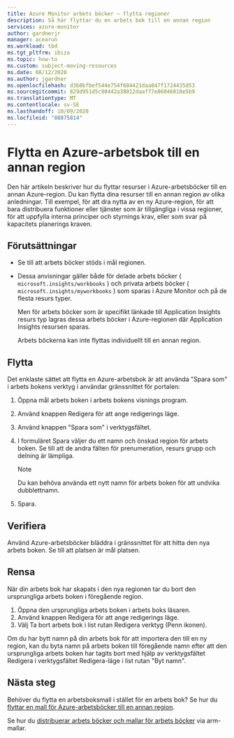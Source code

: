```yaml
---
title: Azure Monitor arbets böcker – flytta regioner
description: Så här flyttar du en arbets bok till en annan region
services: azure-monitor
author: gardnerjr
manager: acearun
ms.workload: tbd
ms.tgt_pltfrm: ibiza
ms.topic: how-to
ms.custom: subject-moving-resources
ms.date: 08/12/2020
ms.author: jgardner
ms.openlocfilehash: d3b8bfbef544e754f684421daa847f1724435d53
ms.sourcegitcommit: 829d951d5c90442a38012daaf77e86046018e5b9
ms.translationtype: MT
ms.contentlocale: sv-SE
ms.lasthandoff: 10/09/2020
ms.locfileid: "88875814"
---
```

# <a name="move-an-azure-workbook-to-another-region"></a>Flytta en Azure-arbetsbok till en annan region

Den här artikeln beskriver hur du flyttar resurser i Azure-arbetsböcker till en annan Azure-region. Du kan flytta dina resurser till en annan region av olika anledningar. Till exempel, för att dra nytta av en ny Azure-region, för att bara distribuera funktioner eller tjänster som är tillgängliga i vissa regioner, för att uppfylla interna principer och styrnings krav, eller som svar på kapacitets planerings kraven.

## <a name="prerequisites"></a>Förutsättningar

* Se till att arbets böcker stöds i mål regionen.

* Dessa anvisningar gäller både för delade arbets böcker ( `microsoft.insights/workbooks` ) och privata arbets böcker ( `microsoft.insights/myworkbooks` ) som sparas i Azure Monitor och på de flesta resurs typer.

  Men för arbets böcker som är specifikt länkade till Application Insights resurs typ lagras dessa arbets böcker i Azure-regionen där Application Insights resursen sparas.

  Arbets böckerna kan inte flyttas individuellt till en annan region.

## <a name="move"></a>Flytta

Det enklaste sättet att flytta en Azure-arbetsbok är att använda "Spara som" i arbets bokens verktyg i användar gränssnittet för portalen:

1. Öppna mål arbets boken i arbets bokens visnings program.
2. Använd knappen Redigera för att ange redigerings läge.
3. Använd knappen "Spara som" i verktygsfältet.
4. I formuläret Spara väljer du ett namn och önskad region för arbets boken. Se till att de andra fälten för prenumeration, resurs grupp och delning är lämpliga.

   > [!NOTE]
   > Du kan behöva använda ett nytt namn för arbets boken för att undvika dubblettnamn.

5. Spara. 

## <a name="verify"></a>Verifiera

Använd Azure-arbetsböcker bläddra i gränssnittet för att hitta den nya arbets boken. Se till att platsen är mål platsen.

## <a name="clean-up"></a>Rensa

När din arbets bok har skapats i den nya regionen tar du bort den ursprungliga arbets boken i föregående region.
1. Öppna den ursprungliga arbets boken i arbets boks läsaren.
2. Använd knappen Redigera för att ange redigerings läge.
3. Välj Ta bort arbets bok i list rutan Redigera verktyg (Penn ikonen).

Om du har bytt namn på din arbets bok för att importera den till en ny region, kan du byta namn på arbets boken till föregående namn efter att den ursprungliga arbets boken har tagits bort med hjälp av verktygsfältet Redigera i verktygsfältet Redigera-läge i list rutan "Byt namn".

## <a name="next-steps"></a>Nästa steg

Behöver du flytta en arbetsboksmall i stället för en arbets bok? Se hur du [flyttar en mall för Azure-arbetsböcker till en annan region](./workbook-templates-move-region.md).

Se hur du [distribuerar arbets böcker och mallar för arbets böcker](./workbooks-automate.md) via arm-mallar.
